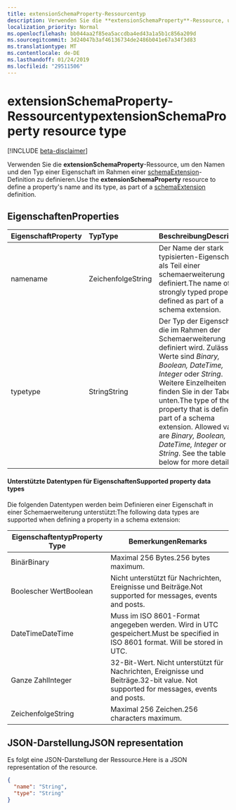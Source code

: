 ```yaml
---
title: extensionSchemaProperty-Ressourcentyp
description: Verwenden Sie die **extensionSchemaProperty**-Ressource, um den Namen und den Typ einer Eigenschaft im Rahmen einer schemaExtension-Definition zu definieren.
localization_priority: Normal
ms.openlocfilehash: bb044aa2f85ea5accdba4ed43a1a5b1c856a209d
ms.sourcegitcommit: 3d24047b3af46136734de2486b041e67a34f3d83
ms.translationtype: MT
ms.contentlocale: de-DE
ms.lasthandoff: 01/24/2019
ms.locfileid: "29511506"
---
```

# <a name="extensionschemaproperty-resource-type"></a><span data-ttu-id="b214c-103">extensionSchemaProperty-Ressourcentyp</span><span class="sxs-lookup"><span data-stu-id="b214c-103">extensionSchemaProperty resource type</span></span>

[!INCLUDE [beta-disclaimer](../../includes/beta-disclaimer.md)]

<span data-ttu-id="b214c-104">Verwenden Sie die **extensionSchemaProperty**-Ressource, um den Namen und den Typ einer Eigenschaft im Rahmen einer [schemaExtension](schemaextension.md)-Definition zu definieren.</span><span class="sxs-lookup"><span data-stu-id="b214c-104">Use the **extensionSchemaProperty** resource to define a property's name and its type, as part of a [schemaExtension](schemaextension.md) definition.</span></span>


## <a name="properties"></a><span data-ttu-id="b214c-105">Eigenschaften</span><span class="sxs-lookup"><span data-stu-id="b214c-105">Properties</span></span>
| <span data-ttu-id="b214c-106">Eigenschaft</span><span class="sxs-lookup"><span data-stu-id="b214c-106">Property</span></span>     | <span data-ttu-id="b214c-107">Typ</span><span class="sxs-lookup"><span data-stu-id="b214c-107">Type</span></span>   |<span data-ttu-id="b214c-108">Beschreibung</span><span class="sxs-lookup"><span data-stu-id="b214c-108">Description</span></span>|
|:---------------|:--------|:----------|
|<span data-ttu-id="b214c-109">name</span><span class="sxs-lookup"><span data-stu-id="b214c-109">name</span></span>|<span data-ttu-id="b214c-110">Zeichenfolge</span><span class="sxs-lookup"><span data-stu-id="b214c-110">String</span></span>| <span data-ttu-id="b214c-111">Der Name der stark typisierten-Eigenschaft als Teil einer schemaerweiterung definiert.</span><span class="sxs-lookup"><span data-stu-id="b214c-111">The name of the strongly typed property defined as part of a schema extension.</span></span>|
|<span data-ttu-id="b214c-112">type</span><span class="sxs-lookup"><span data-stu-id="b214c-112">type</span></span>|<span data-ttu-id="b214c-113">String</span><span class="sxs-lookup"><span data-stu-id="b214c-113">String</span></span>| <span data-ttu-id="b214c-p101">Der Typ der Eigenschaft, die im Rahmen der Schemaerweiterung definiert wird.  Zulässige Werte sind *Binary, Boolean, DateTime, Integer* oder *String*.  Weitere Einzelheiten finden Sie in der Tabelle unten.</span><span class="sxs-lookup"><span data-stu-id="b214c-p101">The type of the property that is defined as part of a schema extension.  Allowed values are *Binary, Boolean, DateTime, Integer* or *String*.  See the table below for more details.</span></span>|

#### <a name="supported-property-data-types"></a><span data-ttu-id="b214c-117">Unterstützte Datentypen für Eigenschaften</span><span class="sxs-lookup"><span data-stu-id="b214c-117">Supported property data types</span></span> 
<span data-ttu-id="b214c-118">Die folgenden Datentypen werden beim Definieren einer Eigenschaft in einer Schemaerweiterung unterstützt:</span><span class="sxs-lookup"><span data-stu-id="b214c-118">The following data types are supported when defining a property in a schema extension:</span></span>

| <span data-ttu-id="b214c-119">Eigenschaftentyp</span><span class="sxs-lookup"><span data-stu-id="b214c-119">Property Type</span></span> | <span data-ttu-id="b214c-120">Bemerkungen</span><span class="sxs-lookup"><span data-stu-id="b214c-120">Remarks</span></span> |
|-------------|------------|
| <span data-ttu-id="b214c-121">Binär</span><span class="sxs-lookup"><span data-stu-id="b214c-121">Binary</span></span> | <span data-ttu-id="b214c-122">Maximal 256 Bytes.</span><span class="sxs-lookup"><span data-stu-id="b214c-122">256 bytes maximum.</span></span> |
| <span data-ttu-id="b214c-123">Boolescher Wert</span><span class="sxs-lookup"><span data-stu-id="b214c-123">Boolean</span></span> | <span data-ttu-id="b214c-124">Nicht unterstützt für Nachrichten, Ereignisse und Beiträge.</span><span class="sxs-lookup"><span data-stu-id="b214c-124">Not supported for messages, events and posts.</span></span> |
| <span data-ttu-id="b214c-125">DateTime</span><span class="sxs-lookup"><span data-stu-id="b214c-125">DateTime</span></span> | <span data-ttu-id="b214c-p102">Muss im ISO 8601-Format angegeben werden. Wird in UTC gespeichert.</span><span class="sxs-lookup"><span data-stu-id="b214c-p102">Must be specified in ISO 8601 format. Will be stored in UTC.</span></span> |
| <span data-ttu-id="b214c-128">Ganze Zahl</span><span class="sxs-lookup"><span data-stu-id="b214c-128">Integer</span></span> | <span data-ttu-id="b214c-p103">32-Bit-Wert. Nicht unterstützt für Nachrichten, Ereignisse und Beiträge.</span><span class="sxs-lookup"><span data-stu-id="b214c-p103">32-bit value. Not supported for messages, events and posts.</span></span> |
| <span data-ttu-id="b214c-131">Zeichenfolge</span><span class="sxs-lookup"><span data-stu-id="b214c-131">String</span></span> | <span data-ttu-id="b214c-132">Maximal 256 Zeichen.</span><span class="sxs-lookup"><span data-stu-id="b214c-132">256 characters maximum.</span></span> |

## <a name="json-representation"></a><span data-ttu-id="b214c-133">JSON-Darstellung</span><span class="sxs-lookup"><span data-stu-id="b214c-133">JSON representation</span></span>
<span data-ttu-id="b214c-134">Es folgt eine JSON-Darstellung der Ressource.</span><span class="sxs-lookup"><span data-stu-id="b214c-134">Here is a JSON representation of the resource.</span></span>

<!-- {
  "blockType": "resource",
  "optionalProperties": [

  ],
  "@odata.type": "microsoft.graph.extensionSchemaProperty"
}-->

```json
{
  "name": "String",
  "type": "String"
}

```

<!-- uuid: 8fcb5dbc-d5aa-4681-8e31-b001d5168d79
2015-10-25 14:57:30 UTC -->
<!--
{
  "type": "#page.annotation",
  "description": "extensionSchemaProperty resource",
  "keywords": "",
  "section": "documentation",
  "tocPath": "",
  "suppressions": [
    "Error: /api-reference/beta/resources/extensionschemaproperty.md:\r\n      Exception processing links.\r\n    System.ArgumentException: Link Definition was null. Link text: !INCLUDE [beta-disclaimer](../../includes/beta-disclaimer.md)\r\n      at ApiDoctor.Validation.DocFile.get_LinkDestinations()\r\n      at ApiDoctor.Validation.DocSet.ValidateLinks(Boolean includeWarnings, String[] relativePathForFiles, IssueLogger issues, Boolean requireFilenameCaseMatch, Boolean printOrphanedFiles)"
  ]
}
-->
